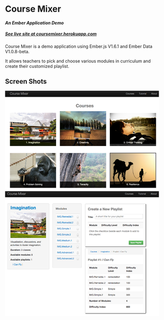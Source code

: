 <html>
<head>
  <meta charset="utf-8">
  <link rel="stylesheet" href="css/normalize.css">
  <link rel="stylesheet" href="css/style.css">
  <link href="http://netdna.bootstrapcdn.com/twitter-bootstrap/2.3.2/css/bootstrap-combined.no-icons.min.css" rel="stylesheet">
</head>
<body>
	<h1>Course Mixer</h1>
	<h4><i>An Ember Application Demo</i></h4>
	<h5><a href="http://coursemixer.herokuapp.com/#/courses">See live site at coursemixer.herokuapp.com</a> </h5>
	<p> Course Mixer is a demo application using Ember.js V1.6.1 and Ember Data V1.0.8-beta.</p>
	<p> It allows teachers to pick and choose various modules in curriculum and create their customized playlist.</p>
	<h2>Screen Shots</h2>
	<img src="/images/screen_home.png">
	<img src="/images/screen_course.png">
</body>
</html>
